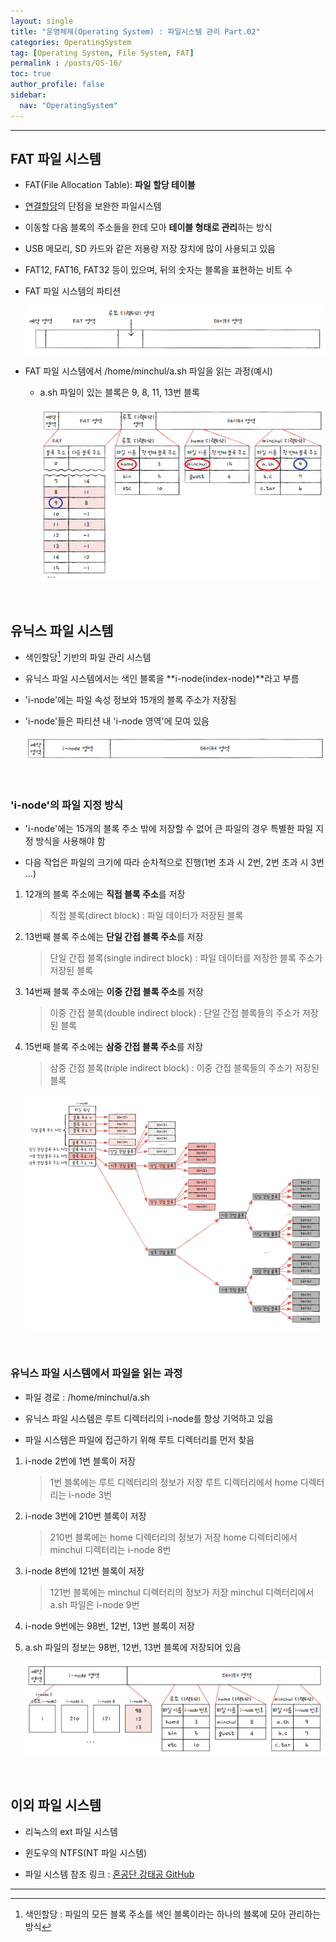 ```yaml
---
layout: single
title: "운영체제(Operating System) : 파일시스템 관리 Part.02"
categories: OperatingSystem
tag: [Operating System, File System, FAT]
permalink : /posts/OS-16/
toc: true
author_profile: false
sidebar:
  nav: "OperatingSystem"
---
```


<hr>

## FAT 파일 시스템  

* FAT(File Allocation Table): **파일 할당 테이블**  

* [연결할당]의 단점을 보완한 파일시스템  

* 이동할 다음 블록의 주소들을 한데 모아 **테이블 형태로 관리**하는 방식  

* USB 메모리, SD 카드와 같은 저용량 저장 장치에 많이 사용되고 있음  

* FAT12, FAT16, FAT32 등이 있으며, 뒤의 숫자는 블록을 표현하는 비트 수

* FAT 파일 시스템의 파티션

    ![image](../../assets/images/OperatingSystem/FileSystem02-1.PNG)

* FAT 파일 시스템에서 /home/minchul/a.sh 파일을 읽는 과정(예시)

  * a.sh 파일이 있는 블록은 9, 8, 11, 13번 블록

    ![image](../../assets/images/OperatingSystem/FileSystem02-2.PNG)

[연결할당]: ../OS-15/

<br>

## 유닉스 파일 시스템

* 색인할당[^1] 기반의 파일 관리 시스템 

* 유닉스 파일 시스템에서는 색인 블록을 **i-node(index-node)**라고 부름

* 'i-node'에는 파일 속성 정보와 15개의 블록 주소가 저장됨

* 'i-node'들은 파티션 내 'i-node 영역'에 모여 있음

    ![image](../../assets/images/OperatingSystem/FileSystem02-3.PNG)

<br>

### 'i-node'의 파일 지정 방식

* 'i-node'에는 15개의 블록 주소 밖에 저장할 수 없어 큰 파일의 경우 특별한 파일 지정 방식을 사용해야 함

* 다음 작업은 파일의 크기에 따라 순차적으로 진행(1번 초과 시 2번, 2번 초과 시 3번 \.\.\.)

1. 12개의 블록 주소에는 **직접 블록 주소**를 저장
    > 직접 블록(direct block) : 파일 데이터가 저장된 블록

2. 13번째 블록 주소에는 **단일 간접 블록 주소**를 저장 
    > 단일 간접 블록(single indirect block) : 파일 데이터를 저장한 블록 주소가 저장된 블록

3. 14번째 블록 주소에는 **이중 간접 블록 주소**를 저장
    > 이중 간접 블록(double indirect block) : 단일 간접 블록들의 주소가 저장된 블록

4. 15번째 블록 주소에는 **삼중 간접 블록 주소**를 저장
    > 삼중 간접 블록(triple indirect block) : 이중 간접 블록들의 주소가 저장된 블록 

    ![image](../../assets/images/OperatingSystem/FileSystem02-4.PNG)

<br>

### 유닉스 파일 시스템에서 파일을 읽는 과정

* 파일 경로 : /home/minchul/a.sh  

* 유닉스 파일 시스템은 루트 디렉터리의 i-node를 항상 기억하고 있음  

* 파일 시스템은 파일에 접근하기 위해 루트 디렉터리를 먼저 찾음  

1. i-node 2번에 1번 블록이 저장    
    > 1번 블록에는 루트 디렉터리의 정보가 저장
    > 루트 디렉터리에서 home 디렉터리는 i-node 3번
2. i-node 3번에 210번 블록이 저장  
    > 210번 블록에는 home 디렉터리의 정보가 저장
    > home 디렉터리에서 minchul 디렉터리는 i-node 8번
3. i-node 8번에 121번 블록이 저장  
    > 121번 블록에는 minchul 디렉터리의 정보가 저장
    > minchul 디렉터리에서 a.sh 파일은 i-node 9번
4. i-node 9번에는 98번, 12번, 13번 블록이 저장  
5. a.sh 파일의 정보는 98번, 12번, 13번 블록에 저장되어 있음

    ![image](../../assets/images/OperatingSystem/FileSystem02-5.PNG)

<br>

## 이외 파일 시스템

* 리눅스의 ext 파일 시스템  

* 윈도우의 NTFS(NT 파일 시스템)  

* 파일 시스템 참조 링크 : [혼공단 강태공 GitHub](https://github.com/kangtegong/self-learning-cs/blob/main/file_system/file_system.md)  

<hr>

[^1]: 색인할당 : 파일의 모든 블록 주소를 색인 블록이라는 하나의 블록에 모아 관리하는 방식
